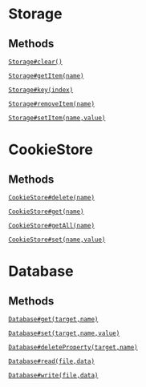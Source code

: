 
# Storage


<!-- examples -->
<!-- examples -->

<!-- properties -->
<!-- properties -->

<!-- staticproperties -->
<!-- staticproperties -->

<!-- methods -->
## Methods


[`Storage#clear()`](./docs/storage/clear.md)



[`Storage#getItem(name)`](./docs/storage/get-item.md)



[`Storage#key(index)`](./docs/storage/key.md)



[`Storage#removeItem(name)`](./docs/storage/remove-item.md)



[`Storage#setItem(name,value)`](./docs/storage/set-item.md)



<!-- methods -->

<!-- staticmethods -->
<!-- staticmethods -->


# CookieStore


<!-- examples -->
<!-- examples -->

<!-- properties -->
<!-- properties -->

<!-- staticproperties -->
<!-- staticproperties -->

<!-- methods -->
## Methods


[`CookieStore#delete(name)`](./docs/cookie-store/delete.md)



[`CookieStore#get(name)`](./docs/cookie-store/get.md)



[`CookieStore#getAll(name)`](./docs/cookie-store/get-all.md)



[`CookieStore#set(name,value)`](./docs/cookie-store/set.md)



<!-- methods -->

<!-- staticmethods -->
<!-- staticmethods -->


# Database


<!-- examples -->
<!-- examples -->

<!-- properties -->
<!-- properties -->

<!-- staticproperties -->
<!-- staticproperties -->

<!-- methods -->
## Methods


[`Database#get(target,name)`](./docs/database/get.md)



[`Database#set(target,name,value)`](./docs/database/set.md)



[`Database#deleteProperty(target,name)`](./docs/database/delete-property.md)



[`Database#read(file,data)`](./docs/database/read.md)



[`Database#write(file,data)`](./docs/database/write.md)



<!-- methods -->

<!-- staticmethods -->
<!-- staticmethods -->

